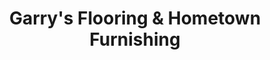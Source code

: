 ---
title: "Garry's Flooring & Hometown Furnishing"
url: /belvidere/garrys-flooring-und-hometown-furnishing/
shop: Fußböden
---